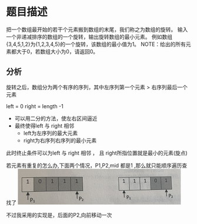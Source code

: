 # 题目描述

把一个数组最开始的若干个元素搬到数组的末尾，我们称之为数组的旋转。
输入一个非递减排序的数组的一个旋转，输出旋转数组的最小元素。
例如数组{3,4,5,1,2}为{1,2,3,4,5}的一个旋转，该数组的最小值为1。
NOTE：给出的所有元素都大于0，若数组大小为0，请返回0。

## 分析
旋转之后，数组分为两个有序的序列，其中左序列第一个元素 >  右序列最后一个元素

left = 0   right = length -1
- 可以用二分的方法，使左右区间逼近
- 最终使得left 与 right 相邻
    - left为左序列的最大元素
    - right为右序列右序列的最小元素

此时终止条件可以为left 与 right 相邻 ， 且 right所指位置就是最小的元素(旋点)

若元素有重复的怎么办,下面两个情况，P1,P2,mid 都是1 ,那么就只能顺序遍历查找了
![image](.README_images/5112aa26.png)

不过我采用的实现是，后面的P2,向前移动一次